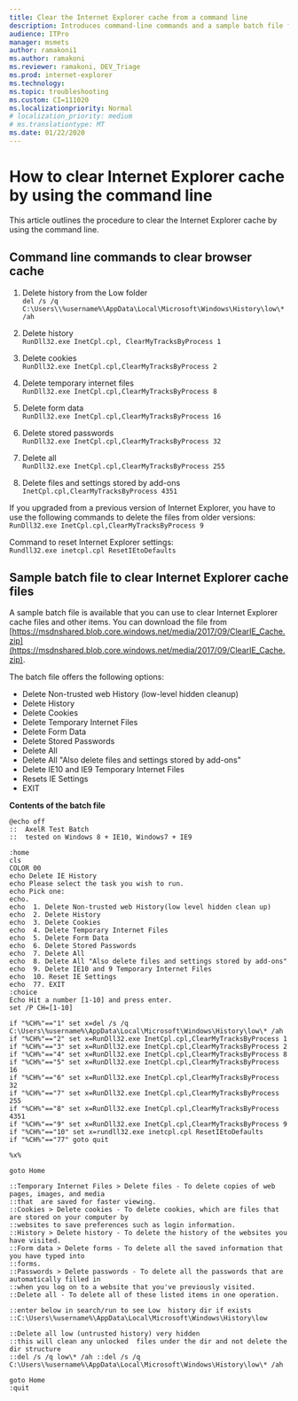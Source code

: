 ```yaml
---
title: Clear the Internet Explorer cache from a command line
description: Introduces command-line commands and a sample batch file for clearing the IE cache.
audience: ITPro
manager: msmets
author: ramakoni1
ms.author: ramakoni
ms.reviewer: ramakoni, DEV_Triage
ms.prod: internet-explorer
ms.technology:
ms.topic: troubleshooting
ms.custom: CI=111020
ms.localizationpriority: Normal
# localization_priority: medium
# ms.translationtype: MT
ms.date: 01/22/2020
---
```

# How to clear Internet Explorer cache by using the command line

This article outlines the procedure to clear the Internet Explorer cache by using the command line.

## Command line commands to clear browser cache

1. Delete history from the Low folder  
   `del /s /q C:\Users\\%username%\AppData\Local\Microsoft\Windows\History\low\* /ah`

2. Delete history  
   `RunDll32.exe InetCpl.cpl, ClearMyTracksByProcess 1`

3. Delete cookies  
   `RunDll32.exe InetCpl.cpl,ClearMyTracksByProcess 2`

4. Delete temporary internet files  
   `RunDll32.exe InetCpl.cpl,ClearMyTracksByProcess 8`

5. Delete form data  
   `RunDll32.exe InetCpl.cpl,ClearMyTracksByProcess 16`

6. Delete stored passwords  
   `RunDll32.exe InetCpl.cpl,ClearMyTracksByProcess 32`

7. Delete all  
   `RunDll32.exe InetCpl.cpl,ClearMyTracksByProcess 255`

8. Delete files and settings stored by add-ons  
   `InetCpl.cpl,ClearMyTracksByProcess 4351`

If you upgraded from a previous version of Internet Explorer, you have to use the following commands to delete the files from older versions:  
`RunDll32.exe InetCpl.cpl,ClearMyTracksByProcess 9`

Command to reset Internet Explorer settings:  
`Rundll32.exe inetcpl.cpl ResetIEtoDefaults`

## Sample batch file to clear Internet Explorer cache files

A sample batch file is available that you can use to clear Internet Explorer cache files and other items. You can download the file from [https://msdnshared.blob.core.windows.net/media/2017/09/ClearIE_Cache.zip](https://msdnshared.blob.core.windows.net/media/2017/09/ClearIE_Cache.zip).

The batch file offers the following options:

- Delete Non-trusted web History (low-level hidden cleanup)
- Delete History
- Delete Cookies
- Delete Temporary Internet Files
- Delete Form Data
- Delete Stored Passwords
- Delete All
- Delete All "Also delete files and settings stored by add-ons"
- Delete IE10 and IE9 Temporary Internet Files
- Resets IE Settings
- EXIT

**Contents of the batch file**

```console
@echo off
::  AxelR Test Batch
::  tested on Windows 8 + IE10, Windows7 + IE9

:home
cls
COLOR 00
echo Delete IE History
echo Please select the task you wish to run.
echo Pick one:
echo.
echo  1. Delete Non-trusted web History(low level hidden clean up)
echo  2. Delete History
echo  3. Delete Cookies
echo  4. Delete Temporary Internet Files
echo  5. Delete Form Data
echo  6. Delete Stored Passwords
echo  7. Delete All
echo  8. Delete All "Also delete files and settings stored by add-ons"
echo  9. Delete IE10 and 9 Temporary Internet Files
echo  10. Reset IE Settings
echo  77. EXIT
:choice
Echo Hit a number [1-10] and press enter.
set /P CH=[1-10]

if "%CH%"=="1" set x=del /s /q C:\Users\%username%\AppData\Local\Microsoft\Windows\History\low\* /ah
if "%CH%"=="2" set x=RunDll32.exe InetCpl.cpl,ClearMyTracksByProcess 1
if "%CH%"=="3" set x=RunDll32.exe InetCpl.cpl,ClearMyTracksByProcess 2
if "%CH%"=="4" set x=RunDll32.exe InetCpl.cpl,ClearMyTracksByProcess 8
if "%CH%"=="5" set x=RunDll32.exe InetCpl.cpl,ClearMyTracksByProcess 16
if "%CH%"=="6" set x=RunDll32.exe InetCpl.cpl,ClearMyTracksByProcess 32
if "%CH%"=="7" set x=RunDll32.exe InetCpl.cpl,ClearMyTracksByProcess 255
if "%CH%"=="8" set x=RunDll32.exe InetCpl.cpl,ClearMyTracksByProcess 4351
if "%CH%"=="9" set x=RunDll32.exe InetCpl.cpl,ClearMyTracksByProcess 9
if "%CH%"=="10" set x=rundll32.exe inetcpl.cpl ResetIEtoDefaults
if "%CH%"=="77" goto quit

%x%

goto Home

::Temporary Internet Files > Delete files - To delete copies of web pages, images, and media
::that  are saved for faster viewing.
::Cookies > Delete cookies - To delete cookies, which are files that are stored on your computer by
::websites to save preferences such as login information.
::History > Delete history - To delete the history of the websites you have visited.
::Form data > Delete forms - To delete all the saved information that you have typed into
::forms.
::Passwords > Delete passwords - To delete all the passwords that are automatically filled in
::when you log on to a website that you've previously visited.
::Delete all - To delete all of these listed items in one operation.

::enter below in search/run to see Low  history dir if exists
::C:\Users\%username%\AppData\Local\Microsoft\Windows\History\low

::Delete all low (untrusted history) very hidden
::this will clean any unlocked  files under the dir and not delete the dir structure
::del /s /q low\* /ah ::del /s /q C:\Users\%username%\AppData\Local\Microsoft\Windows\History\low\* /ah

goto Home
:quit
```
